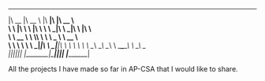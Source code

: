  ________  ________                ________  ________  ________     
|\   __  \|\   __  \              |\   ____\|\   ____\|\   __  \    
\ \  \|\  \ \  \|\  \ ____________\ \  \___|\ \  \___|\ \  \|\  \   
 \ \   __  \ \   ____\\____________\ \  \    \ \_____  \ \   __  \  
  \ \  \ \  \ \  \___\|____________|\ \  \____\|____|\  \ \  \ \  \ 
   \ \__\ \__\ \__\                  \ \_______\____\_\  \ \__\ \__\
    \|__|\|__|\|__|                   \|_______|\_________\|__|\|__|
                                               \|_________|         

All the projects I have made so far in AP-CSA that I would like to share.
